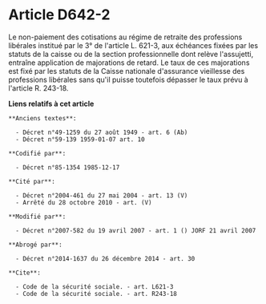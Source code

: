 # Article D642-2

Le non-paiement des cotisations au régime de retraite des professions libérales institué par le 3° de l'article L. 621-3, aux
échéances fixées par les statuts de la caisse ou de la section professionnelle dont relève l'assujetti, entraîne application
de majorations de retard. Le taux de ces majorations est fixé par les statuts de la Caisse nationale d'assurance vieillesse
des professions libérales sans qu'il puisse toutefois dépasser le taux prévu à l'article R. 243-18.

**Liens relatifs à cet article**

	**Anciens textes**:

	  - Décret n°49-1259 du 27 août 1949 - art. 6 (Ab)
	  - Décret n°59-139 1959-01-07 art. 10

	**Codifié par**:

	  - Décret n°85-1354 1985-12-17

	**Cité par**:

	  - Décret n°2004-461 du 27 mai 2004 - art. 13 (V)
	  - Arrêté du 28 octobre 2010 - art. (V)

	**Modifié par**:

	  - Décret n°2007-582 du 19 avril 2007 - art. 1 () JORF 21 avril 2007

	**Abrogé par**:

	  - Décret n°2014-1637 du 26 décembre 2014 - art. 30

	**Cite**:

	  - Code de la sécurité sociale. - art. L621-3
	  - Code de la sécurité sociale. - art. R243-18
